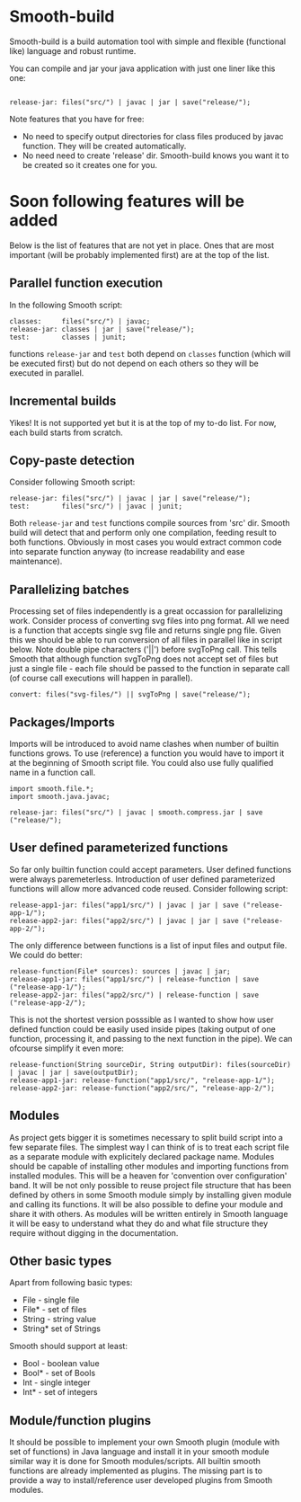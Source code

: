 Smooth-build
============

Smooth-build is a build automation tool with simple and flexible (functional like) language and robust runtime.

You can compile and jar your java application with just one liner like this one:

```

release-jar: files("src/") | javac | jar | save("release/");

```

Note features that you have for free:
* No need to specify output directories for class files produced by javac function. They will be created automatically.
* No need need to create 'release' dir. Smooth-build knows you want it to be created so it creates one for you.


Soon following features will be added
=====================================

Below is the list of features that are not yet in place. Ones that are most important (will be probably implemented first) are at the top of the list.


Parallel function execution 
---------------------------

In the following Smooth script:
```
classes:     files("src/") | javac;
release-jar: classes | jar | save("release/");
test:        classes | junit;
```
functions `release-jar` and `test` both depend on `classes` function (which will be executed first) but do not depend on each others so they will be executed in parallel.


Incremental builds
------------------

Yikes! It is not supported yet but it is at the top of my to-do list. For now, each build starts from scratch.


Copy-paste detection
--------------------

Consider following Smooth script:
```
release-jar: files("src/") | javac | jar | save("release/");
test:        files("src/") | javac | junit;
```
Both `release-jar` and `test` functions compile sources from 'src' dir. Smooth build will detect that and perform only one compilation, feeding result to both functions. Obviously in most cases you would extract common code into separate function anyway (to increase readability and ease maintenance).


Parallelizing batches
---------------------

Processing set of files independently is a great occassion for parallelizing work. Consider process of converting svg files into png format. All we need is a function that accepts single svg file and returns single png file. Given this we should be able to run conversion of all files in parallel like in script below. Note double pipe characters ('||') before svgToPng call. This tells Smooth that although function svgToPng does not accept set of files but just a single file - each file should be passed to the function in separate call (of course call executions will happen in parallel).

```
convert: files("svg-files/") || svgToPng | save("release/");
```


Packages/Imports
----------------

Imports will be introduced to avoid name clashes when number of builtin functions grows. To use (reference) a function you would have to import it at the beginning of Smooth script file. You could also use fully qualified name in a function call.

```
import smooth.file.*;
import smooth.java.javac;

release-jar: files("src/") | javac | smooth.compress.jar | save ("release/");
```


User defined parameterized functions
------------------------------------

So far only builtin function could accept parameters. User defined functions were always paremeterless. Introduction of user defined parameterized functions will allow more advanced code reused. Consider following script:

```
release-app1-jar: files("app1/src/") | javac | jar | save ("release-app-1/");
release-app2-jar: files("app2/src/") | javac | jar | save ("release-app-2/");
```

The only difference between functions is a list of input files and output file. We could do better:

```
release-function(File* sources): sources | javac | jar;
release-app1-jar: files("app1/src/") | release-function | save ("release-app-1/");
release-app2-jar: files("app2/src/") | release-function | save ("release-app-2/");
```

This is not the shortest version posssible as I wanted to show how user defined function could be easily used inside pipes (taking output of one function, processing it, and passing to the next function in the pipe). We can ofcourse simplify it even more:

```
release-function(String sourceDir, String outputDir): files(sourceDir) | javac | jar | save(outputDir);
release-app1-jar: release-function("app1/src/", "release-app-1/");
release-app2-jar: release-function("app2/src/", "release-app-2/");
```


Modules
-------

As project gets bigger it is sometimes necessary to split build script into a few separate files. The simplest way I can think of is to treat each script file as a separate module with explicitely declared package name. Modules should be capable of installing other modules and importing functions from installed modules. This will be a heaven for 'convention over configuration' band. It will be not only possible to reuse project file structure that has been defined by others in some Smooth module simply by installing given module and calling its functions. It will be also possible to define your module and share it with others. As modules will be written entirely in Smooth language it will be easy to understand what they do and what file structure they require without digging in the documentation.


Other basic types
-----------------

Apart from following basic types:
* File - single file
* File* - set of files
* String - string value
* String* set of Strings

Smooth should support at least:
* Bool - boolean value
* Bool* - set of Bools
* Int - single integer
* Int* - set of integers


Module/function plugins
-----------------------

It should be possible to implement your own Smooth plugin (module with set of functions) in Java language and install it in your smooth module similar way it is done for Smooth modules/scripts. All builtin smooth functions are already implemented as plugins. The missing part is to provide a way to install/reference user developed plugins from Smooth modules.


